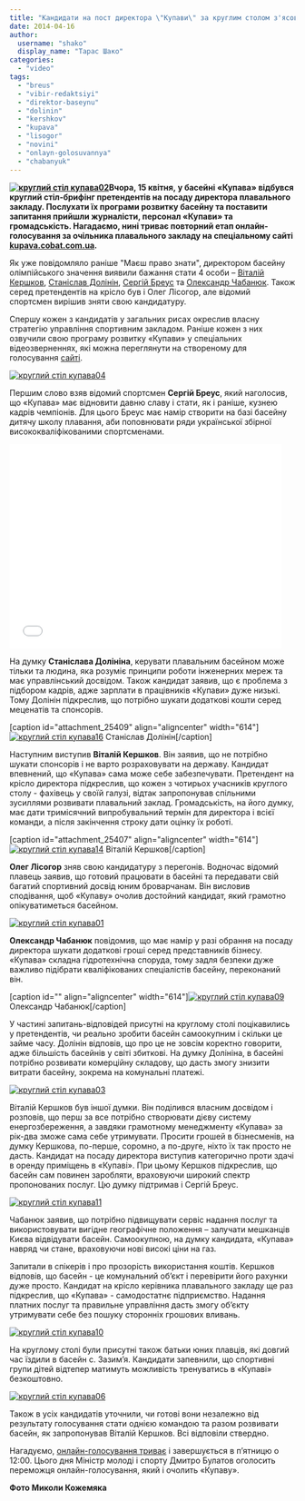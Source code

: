 ```yaml
---
title: "Кандидати на пост директора \"Купави\" за круглим столом з'ясовували, хто кращий"
date: 2014-04-16
author: 
  username: "shako"
  display_name: "Тарас Шако"
categories: 
  - "video"
tags: 
  - "breus"
  - "vibir-redaktsiyi"
  - "direktor-baseynu"
  - "dolinin"
  - "kershkov"
  - "kupava"
  - "lisogor"
  - "novini"
  - "onlayn-golosuvannya"
  - "chabanyuk"
---
```


**[![круглий стіл купава02](https://mpz.brovary.org/wp-content/uploads/2014/04/krugliy-stil-kupava02.jpg)](https://mpz.brovary.org/wp-content/uploads/2014/04/krugliy-stil-kupava02.jpg)Вчора, 15 квітня, у басейні «Купава» відбувся круглий стіл-брифінг претендентів на посаду директора плавального закладу. Послухати їх програми розвитку басейну та поставити запитання прийшли журналісти, персонал «Купави» та громадськість. Нагадаємо, нині триває повторний етап онлайн-голосування за очільника плавального закладу на спеціальному сайті [kupava.cobat.com.ua](http://kupava.cobat.com.ua/).** 

Як уже повідомляло раніше "Маєш право знати", директором басейну олімпійського значення виявили бажання стати 4 особи – [Віталій Кершков](http://kupava.cobat.com.ua/programs/kershov), [Станіслав Долінін](http://kupava.cobat.com.ua/programs/dolinin), [Сергій Бреус](http://kupava.cobat.com.ua/programs/breus) та [Олександр Чабанюк](http://kupava.cobat.com.ua/programs/4banuk). Також серед претендентів на крісло був і Олег Лісогор, але відомий спортсмен вирішив зняти свою кандидатуру.

Спершу кожен з кандидатів у загальних рисах окреслив власну стратегію управління спортивним закладом. Раніше кожен з них озвучили свою програму розвитку «Купави» у спеціальних відеозверненнях, які можна переглянути на створеному для голосування [сайті](http://kupava.cobat.com.ua/).

[![круглий стіл купава04](https://mpz.brovary.org/wp-content/uploads/2014/04/krugliy-stil-kupava04.jpg)](https://mpz.brovary.org/wp-content/uploads/2014/04/krugliy-stil-kupava04.jpg)

Першим слово взяв відомий спортсмен **Сергій Бреус**, який наголосив, що «Купава» має відновити давню славу і стати, як і раніше, кузнею кадрів чемпіонів. Для цього Бреус має намір створити на базі басейну дитячу школу плавання, аби поповнювати ряди української збірної висококваліфікованими спортсменами.

<iframe width="480" height="360" src="//www.youtube.com/embed/5XUFlUfD-WI" frameborder="0" allowfullscreen></iframe>

На думку **Станіслава Долініна**, керувати плавальним басейном може тільки та людина, яка розуміє принципи роботи інженерних мереж та має управлінський досвідом. Також кандидат заявив, що є проблема з підбором кадрів, адже зарплати в працівників «Купави» дуже низькі. Тому Долінін підкреслив, що потрібно шукати додаткові кошти серед меценатів та спонсорів.

\[caption id="attachment\_25409" align="aligncenter" width="614"\][![круглий стіл купава16](https://mpz.brovary.org/wp-content/uploads/2014/04/krugliy-stil-kupava16.jpg)](https://mpz.brovary.org/wp-content/uploads/2014/04/krugliy-stil-kupava16.jpg) Станіслав Долінін\[/caption\]

Наступним виступив **Віталій Кершков**. Він заявив, що не потрібно шукати спонсорів і не варто розраховувати на державу. Кандидат впевнений, що «Купава» сама може себе забезпечувати. Претендент на крісло директора підкреслив, що кожен з чотирьох учасників круглого столу - фахівець у своїй галузі, відтак запропонував спільними зусиллями розвивати плавальний заклад. Громадськість, на його думку, має дати тримісячний випробувальний термін для директора і всієї команди, а після закінчення строку дати оцінку їх роботі.

\[caption id="attachment\_25407" align="aligncenter" width="614"\][![круглий стіл купава14](https://mpz.brovary.org/wp-content/uploads/2014/04/krugliy-stil-kupava14.jpg)](https://mpz.brovary.org/wp-content/uploads/2014/04/krugliy-stil-kupava14.jpg) Віталій Кершков\[/caption\]

**Олег Лісогор** зняв свою кандидатуру з перегонів. Водночас відомий плавець заявив, що готовий працювати в басейні та передавати свій багатий спортивний досвід юним броварчанам. Він висловив сподівання, щоб «Купаву» очолив достойний кандидат, який грамотно опікуватиметься басейном.

[![круглий стіл купава01](https://mpz.brovary.org/wp-content/uploads/2014/04/krugliy-stil-kupava01.jpg)](https://mpz.brovary.org/wp-content/uploads/2014/04/krugliy-stil-kupava01.jpg)

**Олександр Чабанюк** повідомив, що має намір у разі обрання на посаду директора шукати додаткові гроші серед представників бізнесу. «Купава» складна гідротехнічна споруда, тому задля безпеки дуже важливо підібрати кваліфікованих спеціалістів басейну, переконаний він.

\[caption id="" align="aligncenter" width="614"\][![круглий стіл купава09](https://mpz.brovary.org/wp-content/uploads/2014/04/krugliy-stil-kupava09.jpg)](https://mpz.brovary.org/wp-content/uploads/2014/04/krugliy-stil-kupava09.jpg) Олександр Чабанюк\[/caption\]

У частині запитань-відповідей присутні на круглому столі поцікавились у претендентів, чи реально зробити басейн самоокупним і скільки це займе часу. Долінін відповів, що про це не зовсім коректно говорити, адже більшість басейнів у світі збиткові. На думку Долініна, в басейні потрібно розвивати комерційну складову, що дасть змогу знизити витрати басейну, зокрема на комунальні платежі.

[![круглий стіл купава03](https://mpz.brovary.org/wp-content/uploads/2014/04/krugliy-stil-kupava03.jpg)](https://mpz.brovary.org/wp-content/uploads/2014/04/krugliy-stil-kupava03.jpg)

Віталій Кершков був іншої думки. Він поділився власним досвідом і розповів, що перш за все потрібно створювати дієву систему енергозбереження, а завдяки грамотному менеджменту «Купава» за рік-два зможе сама себе утримувати. Просити грошей в бізнесменів, на думку Кершкова, по-перше, соромно, а по-друге, ніхто їх так просто не дасть. Кандидат на посаду директора виступив категорично проти здачі в оренду приміщень в «Купаві». При цьому Кершков підкреслив, що басейн сам повинен заробляти, враховуючи широкий спектр пропонованих послуг. Цю думку підтримав і Сергій Бреус.

[![круглий стіл купава11](https://mpz.brovary.org/wp-content/uploads/2014/04/krugliy-stil-kupava11.jpg)](https://mpz.brovary.org/wp-content/uploads/2014/04/krugliy-stil-kupava11.jpg)

Чабанюк заявив, що потрібно підвищувати сервіс надання послуг та використовувати вигідне географічне положення – залучати мешканців Києва відвідувати басейн. Самоокупною, на думку кандидата, «Купава» навряд чи стане, враховуючи нові високі ціни на газ.

Запитали в спікерів і про прозорість використання коштів. Кершков відповів, що басейн - це комунальний об’єкт і перевірити його рахунки дуже просто. Кандидат на крісло керівника плавального закладу ще раз підкреслив, що «Купава» - самодостатнє підприємство. Надання платних послуг та правильне управління дасть змогу об’єкту утримувати себе без пошуку сторонніх грошових вливань.

[![круглий стіл купава10](https://mpz.brovary.org/wp-content/uploads/2014/04/krugliy-stil-kupava10.jpg)](https://mpz.brovary.org/wp-content/uploads/2014/04/krugliy-stil-kupava10.jpg)

На круглому столі були присутні також батьки юних плавців, які довгий час їздили в басейн с. Зазим’я. Кандидати запевнили, що спортивні групи дітей відтепер матимуть можливість тренуватись в «Купаві» безкоштовно.

[![круглий стіл купава06](https://mpz.brovary.org/wp-content/uploads/2014/04/krugliy-stil-kupava06.jpg)](https://mpz.brovary.org/wp-content/uploads/2014/04/krugliy-stil-kupava06.jpg)

Також в усіх кандидатів уточнили, чи готові вони незалежно від результату голосування стати однією командою та разом розвивати басейн, як запропонував Віталій Кершков. Всі відповіли ствердно.

Нагадуємо, [онлайн-голосування триває](https://mpz.brovary.org/startuvalo-povtorne-golosuvannya-za-kandidativ-na-posadu-direktora-kupavi/) і завершується в п’ятницю о 12:00. Цього дня Міністр молоді і спорту Дмитро Булатов оголосить переможця онлайн-голосування, який і очолить «Купаву».

**Фото Миколи Кожемяка**

